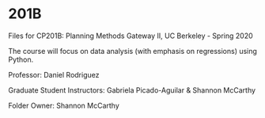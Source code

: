 # 201B 

Files for CP201B: Planning Methods Gateway II, UC Berkeley - Spring 2020

The course will focus on data analysis (with emphasis on regressions) using Python.


Professor: Daniel Rodriguez

Graduate Student Instructors: Gabriela Picado-Aguilar & Shannon McCarthy

Folder Owner: Shannon McCarthy
